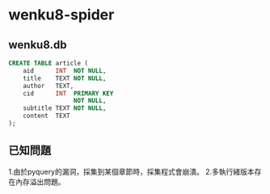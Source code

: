 # wenku8-spider
## wenku8.db
```SQL
CREATE TABLE article (
    aid      INT  NOT NULL,
    title    TEXT NOT NULL,
    author   TEXT,
    cid      INT  PRIMARY KEY
                  NOT NULL,
    subtitle TEXT NOT NULL,
    content  TEXT
);
```
## 已知問題
1.由於pyquery的漏洞，採集到某個章節時，採集程式會崩潰。
2.多執行緒版本存在內存溢出問題。

